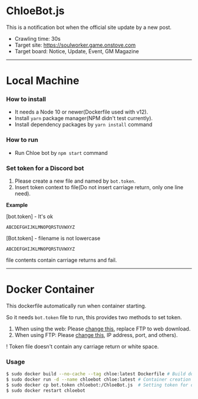 # ChloeBot.js

This is a notification bot when the official site update by a new post.

* Crawling time: 30s
* Target site: <https://soulworker.game.onstove.com>
* Target board: Notice, Update, Event, GM Magazine

---

# Local Machine

### How to install

* It needs a Node 10 or newer(Dockerfile used with v12).
* Install `yarn` package manager(NPM didn't test currently).
* Install dependency packages by `yarn install` command

### How to run

* Run Chloe bot by `npm start` command

### Set token for a Discord bot

1. Please create a new file and named by `bot.token`.
2. Insert token context to file(Do not insert carriage return, only one line need).

**Example**

[bot.token] - It's ok
```
ABCDEFGHIJKLMNOPQRSTUVWXYZ
```

[Bot.token] - filename is not lowercase
```
ABCDEFGHIJKLMNOPQRSTUVWXYZ

```
file contents contain carriage returns and fail.

---

# Docker Container

This dockerfile automatically run when container starting.

So it needs `bot.token` file to run, this provides two methods to set token.

1. When using the web: Please [change this](https://github.com/level120/ChloeBot.js/blob/master/Core/core.js#L30), replace FTP to web download.
2. When using FTP: Please [change this](https://github.com/level120/ChloeBot.js/blob/master/Core/ftp.js#L6), IP address, port, and others).

! Token file doesn't contain any carriage return or white space.

### Usage

```sh
$ sudo docker build --no-cache --tag chloe:latest Dockerfile # Build dockerfile
$ sudo docker run -d --name chloebot chloe:latest # Container creation and running
$ sudo docker cp bot.token chloebot:/ChloeBot.js  # Setting token for discord
$ sudo docker restart chloebot
```